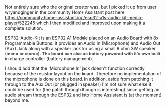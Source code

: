 Not entirely sure who the original creator was, but I picked it up from user wryandginger in the community Home Assistant post here https://community.home-assistant.io/t/esp32-a1s-audio-kit-media-player/522245 which I then modified and improved upon making it a complete solution.

ESP32-Audio-Kit is an ESP32 A1 Module placed on an Audio Board with 8x Programmable Buttons. It provides an Audio In (Microphone) and Audio Out (Aux) Jack along with a speaker jack for using a small 8 ohm 3W speaker (mono or stereo). The board can also be battery powered with it's own built in charge controller (battery management).

I should add that the 'Microphone In' jack doesn't function correctly because of the resistor layout on the board. Therefore no implementation of the microphone is done on this board. In addition, aside from patching it through to the Aux Out (or plugged in speaker) I'm not sure what else it could be used for (the patch through though is interesting) since getting an audio stream through the ESP32 and into Home Assistant is (at the moment) beyond me.

